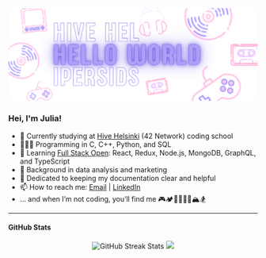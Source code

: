 <picture>
  <source media="(prefers-color-scheme: dark)" srcset="/assets/images/dark_scheme_neon-gamedev-cover.png">
  <source media="(prefers-color-scheme: light)" srcset="/assets/images/light_scheme_neon-gamedev-cover.png">
  <img alt="Hello there!" src="/assets/images/light_scheme_neon-gamedev-cover.png">
</picture>

### Hei, I'm Julia!

- 🐝 Currently studying at [Hive Helsinki](https://www.hive.fi/en/) (42 Network) coding school
- 👩🏻‍💻 Programming in C, C++, Python, and SQL
- 🌱 Learning [Full Stack Open](https://fullstackopen.com/en/): React, Redux, Node.js, MongoDB, GraphQL, and TypeScript
- 📌 Background in data analysis and marketing
- 👾 Dedicated to keeping my documentation clear and helpful
- 📫 How to reach me: [Email](mailto:julia.persidskaia@gmail.com) | [LinkedIn](https://www.linkedin.com/in/iuliia-persidskaia/)
- ... and when I’m not coding, you’ll find me 🎮🏕🚴‍♀️🦆👀🏔🏂

___

#### GitHub Stats
<div align="center">

<picture>
  <source
    srcset="https://github-readme-streak-stats.herokuapp.com/?user=ipersids&theme=github-dark-blue&hide_border=true"
    media="(prefers-color-scheme: dark)"
  />
  <source
    srcset="https://github-readme-streak-stats.herokuapp.com/?user=ipersids&theme=ligth&hide_border=true"
    media="(prefers-color-scheme: light), (prefers-color-scheme: no-preference)"
  />
  <img alt="GitHub Streak Stats" src="https://github-readme-streak-stats.herokuapp.com/?user=ipersids&theme=light&hide_border=true" height="200" />
</picture>

<picture>
  <source
    srcset="https://github-readme-stats.vercel.app/api/top-langs/?username=ipersids&hide=jupyter%20notebook&hide_border=true&hide_title=true&layout=compact&theme=github_dark"
    media="(prefers-color-scheme: dark)"
  />
  <source
    srcset="https://github-readme-stats.vercel.app/api/top-langs/?username=ipersids&hide=jupyter%20notebook&hide_border=true&hide_title=true&layout=compact&theme=swift"
    media="(prefers-color-scheme: light), (prefers-color-scheme: no-preference)"
  />
  <img src="https://github-readme-stats.vercel.app/api/top-langs/?username=ipersids&hide=jupyter%20notebook&hide_border=true&layout=compact" height="190" />
</picture>

</div>
